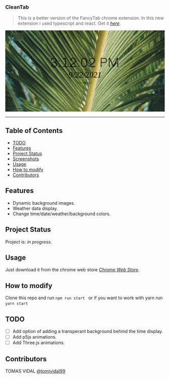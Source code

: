 ### CleanTab
> This is a better version of the FancyTab chrome extension. In this new extension i used typescript and react.
> Get it [_here_](https://chrome.google.com/webstore/search/CleanTab).

![CleanTab preview](preview/CleanTabPreview.png?raw=true)

- - - -

## Table of Contents
* [TODO](#todo)
* [Features](#features)
* [Project Status](#project-status)
* [Screenshots](#screenshots)
* [Usage](#usage)
* [How to modify](#how-to-modify)
* [Contributors](#contributors)

## Features
- Dynamic background images.
- Weather data display.
- Change time/date/weather/background colors.

## Project Status
Project is: _in progress_.

## Usage
Just download it from the chrome web store [_Chrome Web Store_](https://chrome.google.com/webstore/search/CleanTab).  

## How to modify
Clone this repo and run `npm run start ` or if you want to work with yarn run `yarn start`

## TODO
- [ ] Add option of adding a transperant background behind the time display.
- [ ] Add p5js animations.
- [ ] Add Three.js animations.

## Contributors
TOMAS VIDAL [@tomividal99](https://github.com/TomiVidal99)
